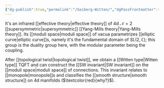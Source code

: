 ```yaml
---
{"dg-publish":true,"permalink":"/Seiberg-Witten/","dgPassFrontmatter":true,"created":"2024-11-24T14:36:24.361+01:00","updated":"2024-11-30T17:54:52.820+01:00"}
---
```



It's an infrared [[effective theory\|effective theory]] of 4d $\mathscr{N}=2$ [[supersymmetric\|supersymmetric]] [[Yang-Mills theory\|Yang-Mills theory]]. Its [[moduli space\|moduli space]] of vacua parametrizes [[elliptic curve\|elliptic curve]]s, namely it's the fundamental domain of $SL(2,\mathbb{C})$; this group is the duality group here, with the modular parameter being the coupling.


After [[topological twist\|topological twist]], we obtain a [[Witten type\|Witten type]] TQFT and can construct the [[SW invariant\|SW invariant]] on the [[moduli space\|moduli space]] of connections. This invariant relates to [[monopole\|monopole]]s and classifies the [[smooth structure\|smooth structure]] on 4d manifolds ($\textcolor{red}{why?}$).


